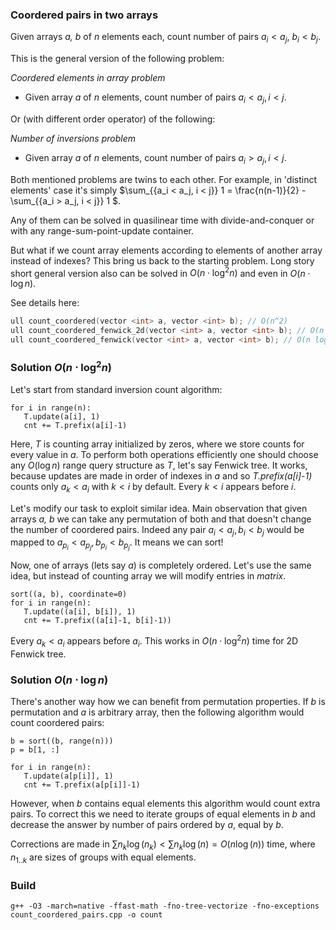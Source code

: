 ### Coordered pairs in two arrays
Given arrays _a, b_ of _n_ elements each, count number of pairs $a_i < a_j$,  $b_i < b_j$.

This is the general version of the following problem:

*Coordered elements in array problem*
- Given array _a_ of _n_ elements, count number of pairs $a_i < a_j, i < j$. 

Or (with different order operator) of the following:

*Number of inversions problem*
- Given array _a_ of _n_ elements, count number of pairs $a_i > a_j, i < j$. 

Both mentioned problems are twins to each other.
For example, in 'distinct elements' case it's simply $\sum_{\{a_i < a_j, i < j\}} 1 = \frac{n(n-1)}{2} - \sum_{\{a_i > a_j, i < j\}} 1 $. 

Any of them can be solved in quasilinear time with divide-and-conquer or with any range-sum-point-update container.

But what if we count array elements according to elements of another array instead of indexes? This bring us back to the starting problem.
Long story short general version also can be solved in $O(n \cdot \log^2 n)$ and even in $O(n \cdot \log n)$. 

See details here:
```cpp
ull count_coordered(vector <int> a, vector <int> b); // O(n^2)
ull count_coordered_fenwick_2d(vector <int> a, vector <int> b); // O(n (log n)^2)
ull count_coordered_fenwick(vector <int> a, vector <int> b); // O(n log n)
```

### Solution $O(n \cdot \log^2 n)$
Let's start from standard inversion count algorithm:
```
for i in range(n):
   T.update(a[i], 1)
   cnt += T.prefix(a[i]-1)
```
Here, _T_ is counting array initialized by zeros, where we store counts for every value in _a_.
To perform both operations efficiently one should choose any $O(\log n)$ range query structure as _T_, let's say Fenwick tree.
It works, because updates are made in order of indexes in _a_ and so _T.prefix(a[i]-1)_ counts only $a_k < a_i$ with $k < i$ by default.
Every $k < i$ appears before $i$.

Let's modify our task to exploit similar idea. Main observation that given arrays _a, b_ we can take any permutation of both and that
doesn't change the number of coordered pairs. Indeed any pair $a_i < a_j, b_i < b_j$ would be mapped to $a_{p_i} < a_{p_j}, b_{p_i} < b_{p_j}$.
It means we can sort!

Now, one of arrays (lets say _a_) is completely ordered. Let's use the same idea, but instead of counting array we will modify entries in _matrix_.

```
sort((a, b), coordinate=0) 
for i in range(n):
   T.update((a[i], b[i]), 1)
   cnt += T.prefix((a[i]-1, b[i]-1))
```
Every $a_k < a_i$ appears before $a_i$. 
This works in $O(n \cdot \log^2 n)$ time for 2D Fenwick tree.

### Solution $O(n \cdot \log n)$
There's another way how we can benefit from permutation properties.
If _b_ is permutation and _a_ is arbitrary array, then the following algorithm would count coordered pairs:
```
b = sort((b, range(n)))
p = b[1, :]

for i in range(n):
   T.update(a[p[i]], 1)
   cnt += T.prefix(a[p[i]]-1)
```
However, when _b_ contains equal elements this algorithm would count extra pairs. 
To correct this we need to iterate groups of equal elements in _b_ 
and decrease the answer by number of pairs ordered by _a_, equal by _b_.

Corrections are made in $\sum n_k \log(n_k) < \sum n_k \log(n) = O(n \log(n))$ time, where $n_{1..k}$ are sizes of groups with equal elements.

### Build
```
g++ -O3 -march=native -ffast-math -fno-tree-vectorize -fno-exceptions count_coordered_pairs.cpp -o count
```
